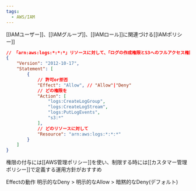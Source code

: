 ```yaml
---
tags:
  - AWS/IAM
---
```

[[IAMユーザー]]、[[IAMグループ]]、[[IAMロール]]に関連づける[[IAMポリシー]]

```json
// 「arn:aws:logs:*:*:*」リソースに対して、「ログの作成権限とS3へのフルアクセス権限」を「許可」する
{
	"Version": "2012-10-17",
	"Statement": [
		{
			// 許可or拒否
			"Effect": "Allow", // "Allow"|"Deny"
			// どの権限を
			"Action": [
				"logs:CreateLogGroup",
				"logs:CreateLogStream",
				"logs:PutLogEvents",
				"s3:*"
			],
			// どのリソースに対して
			"Resource": "arn:aws:logs:*:*:*"
		}
	]
}
```
権限の付与には[[AWS管理ポリシー]]を使い、制限する時には[[カスタマー管理ポリシー]]で定義する運用方針がおすすめ

Effectの動作
明示的なDeny > 明示的なAllow > 暗黙的なDeny(デフォルト)

